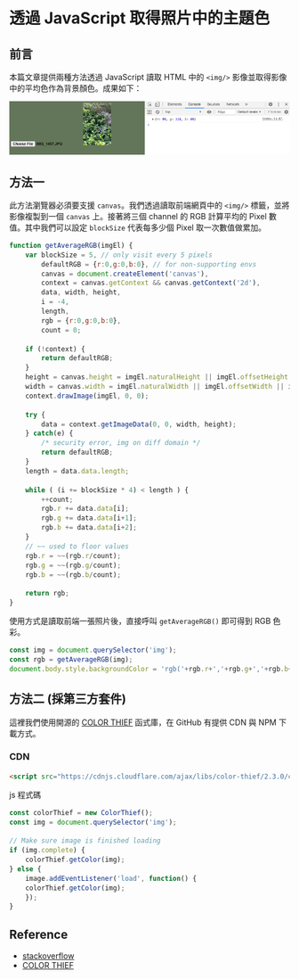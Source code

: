# 透過 JavaScript 取得照片中的主題色
## 前言
本篇文章提供兩種方法透過 JavaScript 讀取 HTML 中的 `<img/>` 影像並取得影像中的平均色作為背景顏色。成果如下：

![](./screenshot/img01.png)

## 方法一
此方法瀏覽器必須要支援 `canvas`。我們透過讀取前端網頁中的 `<img/>` 標籤，並將影像複製到一個 `canvas` 上。接著將三個 channel 的 RGB 計算平均的 Pixel 數值。其中我們可以設定 `blockSize` 代表每多少個 Pixel 取一次數值做累加。

```js
function getAverageRGB(imgEl) {
    var blockSize = 5, // only visit every 5 pixels
        defaultRGB = {r:0,g:0,b:0}, // for non-supporting envs
        canvas = document.createElement('canvas'),
        context = canvas.getContext && canvas.getContext('2d'),
        data, width, height,
        i = -4,
        length,
        rgb = {r:0,g:0,b:0},
        count = 0;

    if (!context) {
        return defaultRGB;
    }
    height = canvas.height = imgEl.naturalHeight || imgEl.offsetHeight || imgEl.height;
    width = canvas.width = imgEl.naturalWidth || imgEl.offsetWidth || imgEl.width;
    context.drawImage(imgEl, 0, 0);

    try {
        data = context.getImageData(0, 0, width, height);
    } catch(e) {
        /* security error, img on diff domain */
        return defaultRGB;
    }
    length = data.data.length;

    while ( (i += blockSize * 4) < length ) {
        ++count;
        rgb.r += data.data[i];
        rgb.g += data.data[i+1];
        rgb.b += data.data[i+2];
    }
    // ~~ used to floor values
    rgb.r = ~~(rgb.r/count);
    rgb.g = ~~(rgb.g/count);
    rgb.b = ~~(rgb.b/count);

    return rgb;
}
```

使用方式是讀取前端一張照片後，直接呼叫 `getAverageRGB()` 即可得到 RGB 色彩。

```js
const img = document.querySelector('img');
const rgb = getAverageRGB(img);
document.body.style.backgroundColor = 'rgb('+rgb.r+','+rgb.g+','+rgb.b+')';
```

## 方法二 (採第三方套件)
這裡我們使用開源的 [COLOR THIEF](https://lokeshdhakar.com/projects/color-thief/) 函式庫，在 GitHub 有提供 CDN 與 NPM 下載方式。

### CDN
```html
<script src="https://cdnjs.cloudflare.com/ajax/libs/color-thief/2.3.0/color-thief.umd.js"></script>
```

js 程式碼
```js
const colorThief = new ColorThief();
const img = document.querySelector('img');

// Make sure image is finished loading
if (img.complete) {
    colorThief.getColor(img);
} else {
    image.addEventListener('load', function() {
    colorThief.getColor(img);
    });
}
```


## Reference 
- [stackoverflow](https://stackoverflow.com/questions/2541481/get-average-color-of-image-via-javascript)
- [COLOR THIEF](https://lokeshdhakar.com/projects/color-thief/)